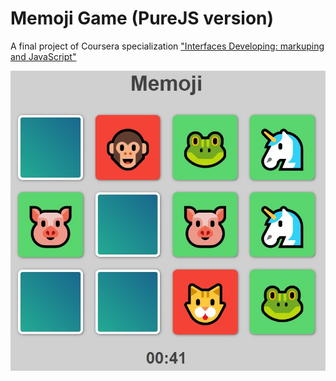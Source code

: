 # Memoji Game (PureJS version)

A final project of Coursera specialization ["Interfaces Developing: markuping and JavaScript"](https://www.coursera.org/specializations/razrabotka-interfeysov)

![](https://github.com/nikitaodnorob/memoji-game-purejs/blob/main/screenshot.jpg)
